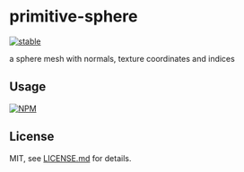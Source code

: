 # primitive-sphere

[![stable](http://badges.github.io/stability-badges/dist/stable.svg)](http://github.com/badges/stability-badges)

a sphere mesh with normals, texture coordinates and indices

## Usage

[![NPM](https://nodei.co/npm/primitive-sphere.png)](https://www.npmjs.com/package/primitive-sphere)

## License

MIT, see [LICENSE.md](http://github.com/glo-js/primitive-sphere/blob/master/LICENSE.md) for details.
